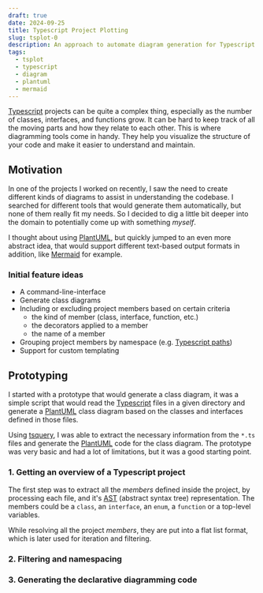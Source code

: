```yaml
---
draft: true
date: 2024-09-25
title: Typescript Project Plotting
slug: tsplot-0
description: An approach to automate diagram generation for Typescript projects
tags:
  - tsplot
  - typescript
  - diagram
  - plantuml
  - mermaid
---
```


[ts]: https://www.typescriptlang.org/

[puml]: https://plantuml.com/

[mmd]: https://mermaid.js.org/

[tsp]: https://github.com/JanUnld/tsplot#readme

[Typescript][ts] projects can be quite a complex thing, especially as the number of classes, interfaces, and functions grow. It can be hard to keep track of all the moving parts and how they relate to each other. This is where diagramming tools come in handy. They help you visualize the structure of your code and make it easier to understand and maintain.

## Motivation

In one of the projects I worked on recently, I saw the need to create different kinds of diagrams to assist in understanding the codebase. I searched for different tools that would generate them automatically, but none of them really fit my needs. So I decided to dig a little bit deeper into the domain to potentially come up with something _myself_.

I thought about using [PlantUML][puml], but quickly jumped to an even more abstract idea, that would support different text-based output formats in addition, like [Mermaid][mmd] for example.

### Initial feature ideas

[ts-paths]: https://www.typescriptlang.org/tsconfig/#paths

[tsp-roadmap]: https://github.com/JanUnld/tsplot/blob/main/ROADMAP.md

- A command-line-interface
- Generate class diagrams
- Including or excluding project members based on certain criteria
  - the kind of member (class, interface, function, etc.)
  - the decorators applied to a member
  - the name of a member
- Grouping project members by namespace (e.g. [Typescript paths][ts-paths])
- Support for custom templating

## Prototyping

I started with a prototype that would generate a class diagram, it was a simple script that would read the [Typescript][ts] files in a given directory and generate a [PlantUML][puml] class diagram based on the classes and interfaces defined in those files.

[tsq]: https://github.com/phenomnomnominal/tsquery#readme

Using [tsquery][tsq], I was able to extract the necessary information from the `*.ts` files and generate the [PlantUML][puml] code for the class diagram. The prototype was very basic and had a lot of limitations, but it was a good starting point.

### 1. Getting an overview of a Typescript project

[wiki-ast]: https://en.wikipedia.org/wiki/Abstract_syntax_tree

The first step was to extract all the _members_ defined inside the project, by processing each file, and it's [AST][wiki-ast] (abstract syntax tree) representation. The members could be a `class`, an `interface`, an `enum`, a `function` or a top-level variables.

While resolving all the project _members_, they are put into a flat list format, which is later used for iteration and filtering.

### 2. Filtering and namespacing

### 3. Generating the declarative diagramming code
